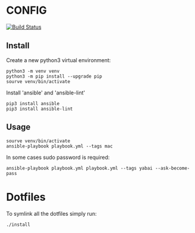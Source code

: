 # CONFIG

[![Build Status](https://app.travis-ci.com/miguelmoraperea/config.svg?branch=master)](https://app.travis-ci.com/miguelmoraperea/config)

## Install

Create a new python3 virtual environment:
```
python3 -m venv venv
python3 -m pip install --upgrade pip
sourve venv/bin/activate
```

Install 'ansible' and 'ansible-lint'
```
pip3 install ansible
pip3 install ansible-lint
```

## Usage

```
sourve venv/bin/activate
ansible-playbook playbook.yml --tags mac
```

In some cases sudo password is required:

```
ansible-playbook playbook.yml playbook.yml --tags yabai --ask-become-pass
```

# Dotfiles

To symlink all the dotfiles simply run:

```
./install
```
